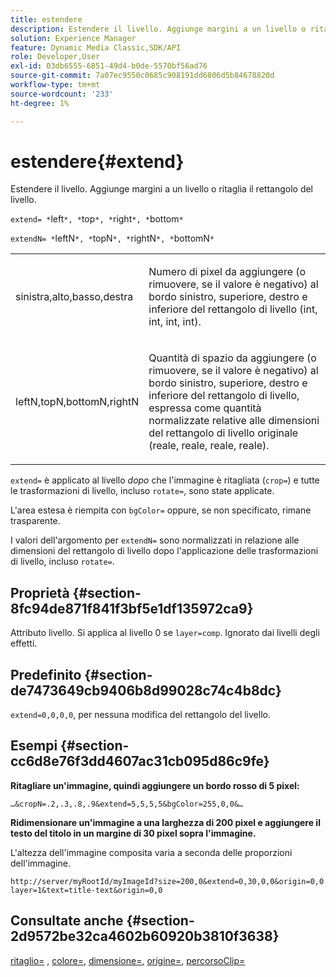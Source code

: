 ```yaml
---
title: estendere
description: Estendere il livello. Aggiunge margini a un livello o ritaglia il rettangolo del livello.
solution: Experience Manager
feature: Dynamic Media Classic,SDK/API
role: Developer,User
exl-id: 03db6555-6851-49d4-b0de-5570bf56ad76
source-git-commit: 7a07ec9550c0685c908191dd6806d5b84678820d
workflow-type: tm+mt
source-wordcount: '233'
ht-degree: 1%

---
```


# estendere{#extend}

Estendere il livello. Aggiunge margini a un livello o ritaglia il rettangolo del livello.

`extend= *`left`*, *`top`*, *`right`*, *`bottom`*`

`extendN= *`leftN`*, *`topN`*, *`rightN`*, *`bottomN`*`

<table id="simpletable_1DCCD469712B423C8154630127DC5F54"> 
 <tr class="strow"> 
  <td class="stentry"> <p><span class="codeph"> <span class="varname"> sinistra,alto,basso,destra</span></span> </p></td> 
  <td class="stentry"> <p>Numero di pixel da aggiungere (o rimuovere, se il valore è negativo) al bordo sinistro, superiore, destro e inferiore del rettangolo di livello (int, int, int, int). </p></td> 
 </tr> 
 <tr class="strow"> 
  <td class="stentry"> <p><span class="codeph"> <span class="varname"> leftN,topN,bottomN,rightN</span></span> </p></td> 
  <td class="stentry"> <p>Quantità di spazio da aggiungere (o rimuovere, se il valore è negativo) al bordo sinistro, superiore, destro e inferiore del rettangolo di livello, espressa come quantità normalizzate relative alle dimensioni del rettangolo di livello originale (reale, reale, reale, reale). </p></td> 
 </tr> 
</table>

`extend=` è applicato al livello *dopo* che l&#39;immagine è ritagliata (`crop=`) e tutte le trasformazioni di livello, incluso `rotate=`, sono state applicate.

L&#39;area estesa è riempita con `bgColor=` oppure, se non specificato, rimane trasparente.

I valori dell&#39;argomento per `extendN=` sono normalizzati in relazione alle dimensioni del rettangolo di livello dopo l&#39;applicazione delle trasformazioni di livello, incluso `rotate=`.

## Proprietà {#section-8fc94de871f841f3bf5e1df135972ca9}

Attributo livello. Si applica al livello 0 se `layer=comp`. Ignorato dai livelli degli effetti.

## Predefinito {#section-de7473649cb9406b8d99028c74c4b8dc}

`extend=0,0,0,0`, per nessuna modifica del rettangolo del livello.

## Esempi {#section-cc6d8e76f3dd4607ac31cb095d86c9fe}

**Ritagliare un&#39;immagine, quindi aggiungere un bordo rosso di 5 pixel:**

`…&cropN=.2,.3,.8,.9&extend=5,5,5,5&bgColor=255,0,0&…`

**Ridimensionare un&#39;immagine a una larghezza di 200 pixel e aggiungere il testo del titolo in un margine di 30 pixel sopra l&#39;immagine.**

L&#39;altezza dell&#39;immagine composita varia a seconda delle proporzioni dell&#39;immagine.

`http://server/myRootId/myImageId?size=200,0&extend=0,30,0,0&origin=0,0 layer=1&text=title-text&origin=0,0`

## Consultate anche {#section-2d9572be32ca4602b60920b3810f3638}

[ritaglio=](../../../../../is-api/http-ref/image-serving-api-ref/c-http-protocol-reference/c-command-reference/r-crop.md#reference-6fd0f6399966446ab4425ce050572eab) , [colore=](/help/aem-is-ir-api/is-api/http-ref/image-serving-api-ref/c-http-protocol-reference/c-data-types/r-is-http-color.md), [dimensione=](../../../../../is-api/http-ref/image-serving-api-ref/c-http-protocol-reference/c-data-types/r-size.md#reference-04d383f32c7b4003bed9978cb854747b), [origine=](../../../../../is-api/http-ref/image-serving-api-ref/c-http-protocol-reference/c-command-reference/r-origin.md#reference-e11c7ac06e2240cc884c3fec98f05138), [percorsoClip=](../../../../../is-api/http-ref/image-serving-api-ref/c-http-protocol-reference/c-command-reference/r-clippath.md#reference-8139b1b52dc54749b51b109521ddf83d)
